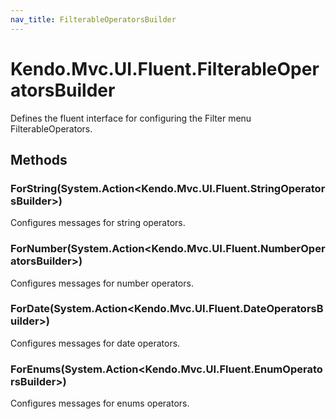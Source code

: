 ```yaml
---
nav_title: FilterableOperatorsBuilder
---
```


# Kendo.Mvc.UI.Fluent.FilterableOperatorsBuilder
Defines the fluent interface for configuring the Filter menu FilterableOperators.




## Methods


### ForString(System.Action\<Kendo.Mvc.UI.Fluent.StringOperatorsBuilder\>)
Configures messages for string operators.





### ForNumber(System.Action\<Kendo.Mvc.UI.Fluent.NumberOperatorsBuilder\>)
Configures messages for number operators.





### ForDate(System.Action\<Kendo.Mvc.UI.Fluent.DateOperatorsBuilder\>)
Configures messages for date operators.





### ForEnums(System.Action\<Kendo.Mvc.UI.Fluent.EnumOperatorsBuilder\>)
Configures messages for enums operators.






